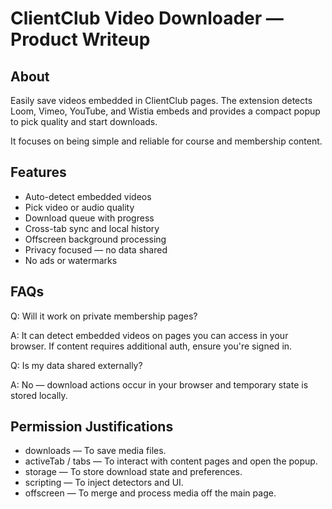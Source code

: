 # ClientClub Video Downloader — Product Writeup

## About
Easily save videos embedded in ClientClub pages. The extension detects Loom, Vimeo, YouTube, and Wistia embeds and provides a compact popup to pick quality and start downloads.

It focuses on being simple and reliable for course and membership content.

## Features

- Auto-detect embedded videos
- Pick video or audio quality
- Download queue with progress
- Cross-tab sync and local history
- Offscreen background processing
- Privacy focused — no data shared
- No ads or watermarks

## FAQs

Q: Will it work on private membership pages?

A: It can detect embedded videos on pages you can access in your browser. If content requires additional auth, ensure you're signed in.

Q: Is my data shared externally?

A: No — download actions occur in your browser and temporary state is stored locally.

## Permission Justifications

- downloads — To save media files.
- activeTab / tabs — To interact with content pages and open the popup.
- storage — To store download state and preferences.
- scripting — To inject detectors and UI.
- offscreen — To merge and process media off the main page.
